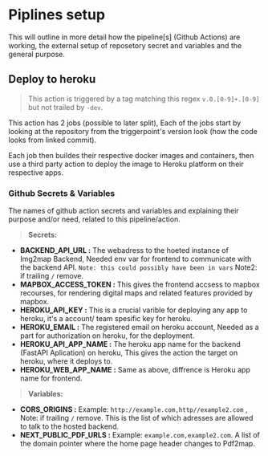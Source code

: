 # Piplines setup

This will outline in more detail how the pipeline[s] (Github Actions) are working, the external setup of reposetory secret and variables and the general purpose.

## Deploy to heroku

>This action is triggered by a tag matching this regex `v.0.[0-9]+.[0-9]` but not trailed by `-dev`.

This action has 2 jobs (possible to later split), Each of the jobs start by looking at the repository from the triggerpoint's version look (how the code looks from linked commit).

Each job then buildes their respective docker images and containers, then use a third party action to deploy the image to Heroku platform on their respective apps.

### Github Secrets & Variables

The names of github action secrets and variables and explaining their purpose and/or need, related to this pipeline/action.

> **Secrets:**

* **BACKEND_API_URL :** The webadress to the hoeted instance of Img2map Backend, Needed env var for frontend to communicate with the backend API. `Note: this could possibly have been in vars` Note2: if trailing `/` remove.
* **MAPBOX_ACCESS_TOKEN :** This gives the frontend accsess to mapbox recourses, for rendering digital maps and related features provided by mapbox.
* **HEROKU_API_KEY :** This is a crucial varible for deploying any app to heroku, it's a account/ team spesific key for heroku.
* **HEROKU_EMAIL :** The registered email on heroku account, Needed as a part for authorization on heroku, for the deployment.
* **HEROKU_API_APP_NAME :** The heroku app name for the backend (FastAPI Aplication) on heroku, This gives the action the target on heroku, where it deploys to.
* **HEROKU_WEB_APP_NAME :** Same as above, diffrence is Heroku app name for frontend.

> **Variables:**

* **CORS_ORIGINS :** Example: `http://example.com,http//example2.com` , Note: if trailing `/` remove. This is the list of which adresses are allowed to talk to the hosted backend.
* **NEXT_PUBLIC_PDF_URLS :** Example: `example.com,example2.com`. A list of the domain pointer where the home page header changes to Pdf2map.
